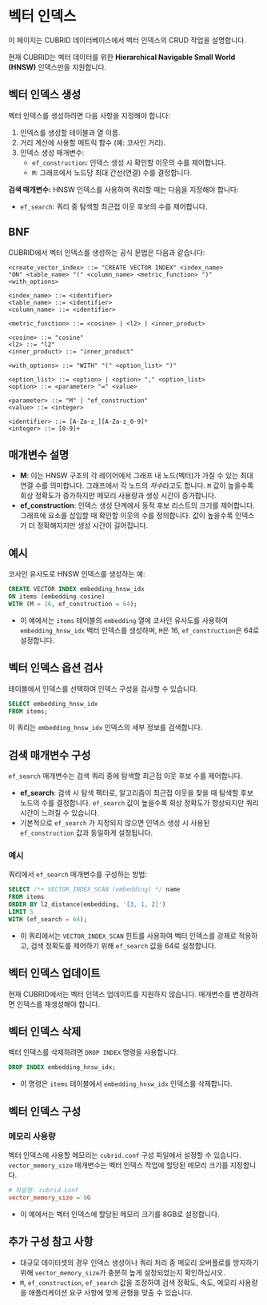 # 벡터 인덱스

이 페이지는 CUBRID 데이터베이스에서 벡터 인덱스의 CRUD 작업을 설명합니다.

현재 CUBRID는 벡터 데이터를 위한 **Hierarchical Navigable Small World (HNSW)** 인덱스만을 지원합니다.

## 벡터 인덱스 생성

벡터 인덱스를 생성하려면 다음 사항을 지정해야 합니다:

1. 인덱스를 생성할 테이블과 열 이름.
2. 거리 계산에 사용할 메트릭 함수 (예: 코사인 거리).
3. 인덱스 생성 매개변수:
   - `ef_construction`: 인덱스 생성 시 확인할 이웃의 수를 제어합니다.
   - `M`: 그래프에서 노드당 최대 간선(연결) 수를 결정합니다.

**검색 매개변수:** HNSW 인덱스를 사용하여 쿼리할 때는 다음을 지정해야 합니다:

- `ef_search`: 쿼리 중 탐색할 최근접 이웃 후보의 수를 제어합니다.

## BNF

CUBRID에서 벡터 인덱스를 생성하는 공식 문법은 다음과 같습니다:

```bnf
<create_vector_index> ::= "CREATE VECTOR INDEX" <index_name>
"ON" <table_name> "(" <column_name> <metric_function> ")" <with_options>

<index_name> ::= <identifier>
<table_name> ::= <identifier>
<column_name> ::= <identifier>

<metric_function> ::= <cosine> | <l2> | <inner_product>

<cosine> ::= "cosine"
<l2> ::= "l2"
<inner_product> ::= "inner_product"

<with_options> ::= "WITH" "(" <option_list> ")"

<option_list> ::= <option> | <option> "," <option_list>
<option> ::= <parameter> "=" <value>

<parameter> ::= "M" | "ef_construction"
<value> ::= <integer>

<identifier> ::= [A-Za-z_][A-Za-z_0-9]*
<integer> ::= [0-9]+
```

## 매개변수 설명

- **M**: 이는 HNSW 구조의 각 레이어에서 그래프 내 노드(벡터)가 가질 수 있는 최대 연결 수를 의미합니다. 그래프에서 각 노드의 *차수*라고도 합니다. `M` 값이 높을수록 회상 정확도가 증가하지만 메모리 사용량과 생성 시간이 증가합니다.
- **ef_construction**: 인덱스 생성 단계에서 동적 후보 리스트의 크기를 제어합니다. 그래프에 요소를 삽입할 때 확인할 이웃의 수를 정의합니다. 값이 높을수록 인덱스가 더 정확해지지만 생성 시간이 길어집니다.

## 예시

코사인 유사도로 HNSW 인덱스를 생성하는 예:

```sql
CREATE VECTOR INDEX embedding_hnsw_idx
ON items (embedding cosine)
WITH (M = 16, ef_construction = 64);
```

- 이 예에서는 `items` 테이블의 `embedding` 열에 코사인 유사도를 사용하여 `embedding_hnsw_idx` 벡터 인덱스를 생성하며, `M`은 16, `ef_construction`은 64로 설정합니다.

## 벡터 인덱스 옵션 검사

테이블에서 인덱스를 선택하여 인덱스 구성을 검사할 수 있습니다.

```sql
SELECT embedding_hnsw_idx
FROM items;
```

이 쿼리는 `embedding_hnsw_idx` 인덱스의 세부 정보를 검색합니다.

## 검색 매개변수 구성

`ef_search` 매개변수는 검색 쿼리 중에 탐색할 최근접 이웃 후보 수를 제어합니다.

- **ef_search**: 검색 시 탐색 팩터로, 알고리즘이 최근접 이웃을 찾을 때 탐색할 후보 노드의 수를 결정합니다. `ef_search` 값이 높을수록 회상 정확도가 향상되지만 쿼리 시간이 느려질 수 있습니다.
- 기본적으로 `ef_search` 가 지정되지 않으면 인덱스 생성 시 사용된 `ef_construction` 값과 동일하게 설정됩니다.

### 예시

쿼리에서 `ef_search` 매개변수를 구성하는 방법:

```sql
SELECT /*+ VECTOR_INDEX_SCAN (embedding) */ name
FROM items
ORDER BY l2_distance(embedding, '[3, 1, 2]')
LIMIT 5
WITH (ef_search = 64);
```

- 이 쿼리에서는 `VECTOR_INDEX_SCAN` 힌트를 사용하여 벡터 인덱스를 강제로 적용하고, 검색 정확도를 제어하기 위해 `ef_search` 값을 64로 설정합니다.

## 벡터 인덱스 업데이트

현재 CUBRID에서는 벡터 인덱스 업데이트를 지원하지 않습니다. 매개변수를 변경하려면 인덱스를 재생성해야 합니다.

## 벡터 인덱스 삭제

벡터 인덱스를 삭제하려면 `DROP INDEX` 명령을 사용합니다.

```sql
DROP INDEX embedding_hnsw_idx;
```

- 이 명령은 `items` 테이블에서 `embedding_hnsw_idx` 인덱스를 삭제합니다.

## 벡터 인덱스 구성

### 메모리 사용량

벡터 인덱스에 사용할 메모리는 `cubrid.conf` 구성 파일에서 설정할 수 있습니다. `vector_memory_size` 매개변수는 벡터 인덱스 작업에 할당된 메모리 크기를 지정합니다.

```toml
# 파일명: cubrid.conf
vector_memory_size = 8G
```

- 이 예에서는 벡터 인덱스에 할당된 메모리 크기를 8GB로 설정합니다.

## 추가 구성 참고 사항

- 대규모 데이터셋의 경우 인덱스 생성이나 쿼리 처리 중 메모리 오버플로를 방지하기 위해 `vector_memory_size`가 충분히 높게 설정되었는지 확인하십시오.
- `M`, `ef_construction`, `ef_search` 값을 조정하여 검색 정확도, 속도, 메모리 사용량을 애플리케이션 요구 사항에 맞게 균형을 맞출 수 있습니다.
